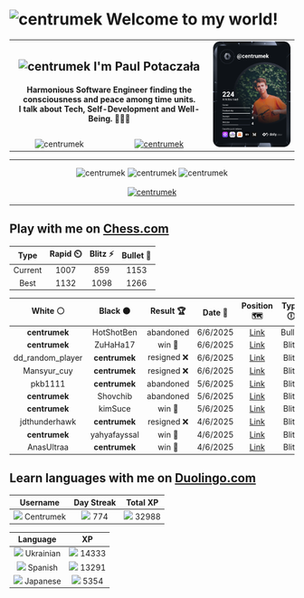 <h1>
  <img
    src="https://emojis.slackmojis.com/emojis/images/1531849430/4246/blob-sunglasses.gif"
    width="30"
    alt="centrumek"
  />
  Welcome to my world!
</h1>

<table>
  <tbody>
    <tr>
      <td align="center" width="70%" colspan="2">
        <h2>
          <img
            src="https://raw.githubusercontent.com/MartinHeinz/MartinHeinz/master/wave.gif"
            width="30px"
            alt="centrumek"
          />
          I'm Paul Potaczała
        </h2>
        <h4>
          Harmonious Software Engineer finding the consciousness and peace among time units.
          <br/>
          I talk about Tech, Self-Development and Well-Being. 🌿🧘🚀
        </h4>
      </td>
      <td width="30%" rowspan="2">
        <a href="https://app.daily.dev/centrumek">
          <img
            src="./devcard.svg"
            alt="centrumek"
          />
        </a>
      </td>
    </tr>
    <tr align="center">
      <td>
        <img
          src="https://komarev.com/ghpvc/?username=centrumek&label=visitors&color=0e75b6&style=flat"
          alt="centrumek"
        >
      </td>
      <td>
        <a href="https://stackoverflow.com/users/14496012/centrumek">
          <img
            src="https://stackoverflow.com/users/flair/14496012.png?theme=dark"
            alt="centrumek"
          >
        </a>
      </td>
    </tr>
  </tbody>
</table>

---
<div align="center">
  <img 
    src="https://github-readme-stats.vercel.app/api?username=centrumek&show_icons=true&count_private=true&theme=dark&hide_border=true&hide=issues,contribs&bg_color=00000000"
    alt="centrumek"
  />
  <img
    src="https://github-readme-stats.vercel.app/api/top-langs/?username=centrumek&layout=compact&hide_border=true&theme=dark&bg_color=00000000&langs_count=6&exclude_repo=air-statistic-app"
    alt="centrumek"
  />
  <img 
    src="https://github-readme-streak-stats.herokuapp.com?user=centrumek&theme=dark&hide_border=true&background=FFFFFF00"
    alt="centrumek"
  />
  <br/>
  <br/>
  <a href="https://www.buymeacoffee.com/centrumek">
    <img
      src="https://cdn.buymeacoffee.com/buttons/v2/default-orange.png"
      height="50"
      width="210"
      alt="centrumek"
    />
  </a>
</div>

---

## Play with me on [Chess.com](https://www.chess.com/member/centrumek)

<div align="center">
<!--START_SECTION:chessStats-->
<!-- Automatically generated with https://github.com/Balastrong/chess-stats-action -->

| Type | Rapid ⏲️ | Blitz ⚡ | Bullet 🔫 |
|:---:|:---:|:---:|:---:|
| Current | 1007 | 859 | 1153 |
| Best | 1132 | 1098 | 1266 |

| White ⚪ | Black ⚫ | Result 🏆 | Date 📅 | Position 🗺️ | Type 🕕 |
|:---:|:---:|:---:|:---:|:---:|:---:|
| **centrumek** | HotShotBen | abandoned  | 6/6/2025 | <a href="http://www.ee.unb.ca/cgi-bin/tervo/fen.pl?select=8/p1k2pp1/p1p1p3/8/2P3K1/B1b5/8/8 w - - 0 37">Link</a> | Bullet |
| **centrumek** | ZuHaHa17 | win 🥇 | 6/6/2025 | <a href="http://www.ee.unb.ca/cgi-bin/tervo/fen.pl?select=8/ppp5/6P1/3kQ3/5P2/1Pp1Pb2/P1P4R/R1B1K3 b - - 0 33">Link</a> | Blitz |
| dd_random_player | **centrumek** | resigned ❌ | 6/6/2025 | <a href="http://www.ee.unb.ca/cgi-bin/tervo/fen.pl?select=1k1Q4/8/5p2/pPp1p3/P1PbPp2/5P2/4K3/8 b - - 0 54">Link</a> | Blitz |
| Mansyur_cuy | **centrumek** | resigned ❌ | 6/6/2025 | <a href="http://www.ee.unb.ca/cgi-bin/tervo/fen.pl?select=8/8/8/1b5R/1rk3PP/5P2/6K1/8 b - - 0 47">Link</a> | Blitz |
| pkb1111 | **centrumek** | abandoned  | 5/6/2025 | <a href="http://www.ee.unb.ca/cgi-bin/tervo/fen.pl?select=3r4/1k6/3p2p1/p2Q1p1p/P7/2P1P2P/5PP1/6K1 b - - 1 31">Link</a> | Blitz |
| **centrumek** | Shovchib | abandoned  | 5/6/2025 | <a href="http://www.ee.unb.ca/cgi-bin/tervo/fen.pl?select=r3k2r/2p2ppp/b4n2/p2pp3/N1P5/PPNP1Pq1/5b2/R1B1KR2 w Qkq - 0 18">Link</a> | Blitz |
| **centrumek** | kimSuce | win 🥇 | 5/6/2025 | <a href="http://www.ee.unb.ca/cgi-bin/tervo/fen.pl?select=5r2/2p4k/1p5p/1P4N1/q7/6RR/3N2K1/8 b - - 1 40">Link</a> | Blitz |
| jdthunderhawk | **centrumek** | resigned ❌ | 4/6/2025 | <a href="http://www.ee.unb.ca/cgi-bin/tervo/fen.pl?select=1r6/1PR3R1/8/8/5P2/1kP3KP/7P/3N4 b - f3 0 45">Link</a> | Blitz |
| **centrumek** | yahyafayssal | win 🥇 | 4/6/2025 | <a href="http://www.ee.unb.ca/cgi-bin/tervo/fen.pl?select=r3r1k1/p1P5/R4Q1p/3p2p1/3Pp3/4P1P1/2P3BP/2B3K1 b - - 0 34">Link</a> | Blitz |
| AnasUltraa | **centrumek** | win 🥇 | 4/6/2025 | <a href="http://www.ee.unb.ca/cgi-bin/tervo/fen.pl?select=1N5r/4bppk/p1Rp3p/8/4n3/4B2P/P4PP1/R5K1 w - - 1 21">Link</a> | Blitz |

<!--END_SECTION:chessStats-->
</div>

## Learn languages with me on [Duolingo.com](https://www.duolingo.com/profile/Centrumek)

<div align="center">
<!--START_SECTION:duolingoStats-->
<!-- Automatically generated with https://github.com/centrumek/duolingo-readme-stats-->

| Username | Day Streak | Total XP |
|:---:|:---:|:---:|
| <img src="https://raw.githubusercontent.com/centrumek/duolingo-readme-stats/main/assets/duolingo.png" height="12"> Centrumek | <img src="https://raw.githubusercontent.com/centrumek/duolingo-readme-stats/main/assets/streakfrozen.svg" height="12"> 774 | <img src="https://raw.githubusercontent.com/centrumek/duolingo-readme-stats/main/assets/xp.svg" height="12"> 32988 | <img src="https://raw.githubusercontent.com/centrumek/duolingo-readme-stats/main/assets/xp.svg" height="12"> 0 |

| Language | XP |
|:---:|:---:|
| <img src="https://raw.githubusercontent.com/centrumek/duolingo-readme-stats/main/assets/langs/ukrainian.svg" height="12"> Ukrainian | <img src="https://raw.githubusercontent.com/centrumek/duolingo-readme-stats/main/assets/xp.svg" height="12"> 14333 |
| <img src="https://raw.githubusercontent.com/centrumek/duolingo-readme-stats/main/assets/langs/spanish.svg" height="12"> Spanish | <img src="https://raw.githubusercontent.com/centrumek/duolingo-readme-stats/main/assets/xp.svg" height="12"> 13291 |
| <img src="https://raw.githubusercontent.com/centrumek/duolingo-readme-stats/main/assets/langs/japanese.svg" height="12"> Japanese | <img src="https://raw.githubusercontent.com/centrumek/duolingo-readme-stats/main/assets/xp.svg" height="12"> 5354 |

<!--END_SECTION:duolingoStats-->
</div>
<!--
**centrumek/centrumek** is a ✨ _special_ ✨ repository because its `README.md` (this file) appears on your GitHub profile.

Here are some ideas to get you started:

- 🔭 I’m currently working on ...
- 🌱 I’m currently learning ...
- 👯 I’m looking to collaborate on ...
- 🤔 I’m looking for help with ...
- 💬 Ask me about ...
- 📫 How to reach me: ...
- 😄 Pronouns: ...
- ⚡ Fun fact: ...
-->

